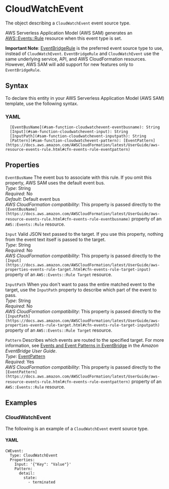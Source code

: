 # CloudWatchEvent<a name="sam-property-function-cloudwatchevent"></a>

The object describing a `CloudWatchEvent` event source type\.

AWS Serverless Application Model \(AWS SAM\) generates an [AWS::Events::Rule](https://docs.aws.amazon.com/AWSCloudFormation/latest/UserGuide/aws-resource-events-rule.html) resource when this event type is set\.

**Important Note**: [EventBridgeRule](sam-property-function-eventbridgerule.md) is the preferred event source type to use, instead of `CloudWatchEvent`\. `EventBridgeRule` and `CloudWatchEvent` use the same underlying service, API, and AWS CloudFormation resources\. However, AWS SAM will add support for new features only to `EventBridgeRule`\.

## Syntax<a name="sam-property-function-cloudwatchevent-syntax"></a>

To declare this entity in your AWS Serverless Application Model \(AWS SAM\) template, use the following syntax\.

### YAML<a name="sam-property-function-cloudwatchevent-syntax.yaml"></a>

```
  [EventBusName](#sam-function-cloudwatchevent-eventbusname): String
  [Input](#sam-function-cloudwatchevent-input): String
  [InputPath](#sam-function-cloudwatchevent-inputpath): String
  [Pattern](#sam-function-cloudwatchevent-pattern): [EventPattern](https://docs.aws.amazon.com/AWSCloudFormation/latest/UserGuide/aws-resource-events-rule.html#cfn-events-rule-eventpattern)
```

## Properties<a name="sam-property-function-cloudwatchevent-properties"></a>

 `EventBusName`   <a name="sam-function-cloudwatchevent-eventbusname"></a>
The event bus to associate with this rule\. If you omit this property, AWS SAM uses the default event bus\.  
*Type*: String  
*Required*: No  
*Default*: Default event bus  
*AWS CloudFormation compatibility*: This property is passed directly to the `[EventBusName](https://docs.aws.amazon.com/AWSCloudFormation/latest/UserGuide/aws-resource-events-rule.html#cfn-events-rule-eventbusname)` property of an `AWS::Events::Rule` resource\.

 `Input`   <a name="sam-function-cloudwatchevent-input"></a>
Valid JSON text passed to the target\. If you use this property, nothing from the event text itself is passed to the target\.  
*Type*: String  
*Required*: No  
*AWS CloudFormation compatibility*: This property is passed directly to the `[Input](https://docs.aws.amazon.com/AWSCloudFormation/latest/UserGuide/aws-properties-events-rule-target.html#cfn-events-rule-target-input)` property of an `AWS::Events::Rule Target` resource\.

 `InputPath`   <a name="sam-function-cloudwatchevent-inputpath"></a>
When you don't want to pass the entire matched event to the target, use the `InputPath` property to describe which part of the event to pass\.  
*Type*: String  
*Required*: No  
*AWS CloudFormation compatibility*: This property is passed directly to the `[InputPath](https://docs.aws.amazon.com/AWSCloudFormation/latest/UserGuide/aws-properties-events-rule-target.html#cfn-events-rule-target-inputpath)` property of an `AWS::Events::Rule Target` resource\.

 `Pattern`   <a name="sam-function-cloudwatchevent-pattern"></a>
Describes which events are routed to the specified target\. For more information, see [Events and Event Patterns in EventBridge](https://docs.aws.amazon.com/eventbridge/latest/userguide/eventbridge-and-event-patterns.html) in the *Amazon EventBridge User Guide*\.  
*Type*: [EventPattern](https://docs.aws.amazon.com/AWSCloudFormation/latest/UserGuide/aws-resource-events-rule.html#cfn-events-rule-eventpattern)  
*Required*: Yes  
*AWS CloudFormation compatibility*: This property is passed directly to the `[EventPattern](https://docs.aws.amazon.com/AWSCloudFormation/latest/UserGuide/aws-resource-events-rule.html#cfn-events-rule-eventpattern)` property of an `AWS::Events::Rule` resource\.

## Examples<a name="sam-property-function-cloudwatchevent--examples"></a>

### CloudWatchEvent<a name="sam-property-function-cloudwatchevent--examples--cloudwatchevent"></a>

The following is an example of a `CloudWatchEvent` event source type\.

#### YAML<a name="sam-property-function-cloudwatchevent--examples--cloudwatchevent--yaml"></a>

```
CWEvent:
  Type: CloudWatchEvent
  Properties:
    Input: '{"Key": "Value"}'
    Pattern:
      detail:
        state:
          - terminated
```
